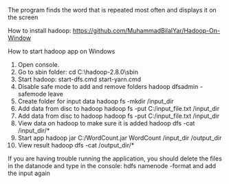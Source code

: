 The program finds the word that is repeated most often and displays it on the screen

How to install hadoop: https://github.com/MuhammadBilalYar/Hadoop-On-Window

How to start hadoop app on Windows
1. Open console. 
2. Go to sbin folder: 
    cd C:\hadoop-2.8.0\sbin
3. Start hadoop: 
        start-dfs.cmd
        start-yarn.cmd
4. Disable safe mode to add and remove folders
        hadoop dfsadmin -safemode leave
5. Create folder for input data
        hadoop fs -mkdir /input_dir
6. Add data from disc to hadoop
        hadoop fs -put C:/input_file.txt /input_dir
7. Add data from disc to hadoop
        hadoop fs -put C:/input_file.txt /input_dir
8. View data on hadoop to make sure it is added
        hadoop dfs -cat /input_dir/*
9. Start app
        hadoop jar C:/WordCount.jar WordCount /input_dir /output_dir
10. View result
        hadoop dfs -cat /output_dir/*

If you are having trouble running the application, you should delete the files in the datanode and type in the console: 
    hdfs namenode -format
    and add the input again
